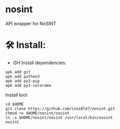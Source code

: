 # nosint
API wrapper for NoSINT 

# 🛠️ Install:

- iSH
  Install dependencies: 
```
apk add git
apk add python3
apk add py3-pip
apk add py3-colorama
```
  Install tool: 
```
cd $HOME
git clone https://github.com/cons0le7/nosint.git
chmod +x $HOME/nosint/nosint
ln -s $HOME/nosint/nosint /usr/local/bin/nosint
nosint
```
